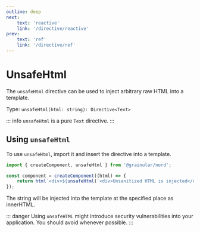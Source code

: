 ```yaml
---
outline: deep
next:
    text: 'reactive'
    link: '/directive/reactive'
prev:
    text: 'ref'
    link: '/directive/ref'
---
```


<!-- @format -->

# UnsafeHtml

The `unsafeHtml` directive can be used to inject arbitrary raw HTML into a template.

Type: `unsafeHtml(html: string): Directive<Text>`

::: info
`unsafeHtml` is a pure `Text` directive.
:::

## Using `unsafeHtml`

To use `unsafeHtml`, import it and insert the directive into a template.

```ts
import { createComponent, unsafeHtml } from '@grainular/nord';

const component = createComponent((html) => {
    return html`<div>${unsafeHtml(`<div>Unsanitized HTML is injected</div>`)}</div>`;
});
```

The string will be injected into the template at the specified place as innerHTML.

::: danger
Using `unsafeHTML` might introduce security vulnerabilities into your application. You should avoid whenever possible.
:::

<CodeLink name="unsafe-html.ts" link="https://github.com/IamSebastianDev/nord/blob/main/src/lib/directives/unsafe-html.ts"></CodeLink>
